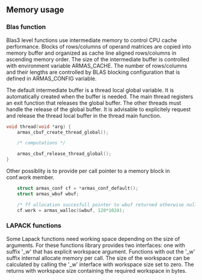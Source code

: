 
## Memory usage

### Blas function

Blas3 level functions use intermediate memory to control CPU cache performance. Blocks of rows/columns
of operand matrices are copied into memory buffer and organized as cache line aligned rows/columns in
ascending memory order. The size of the intermediate buffer is controlled with environment variable
ARMAS_CACHE. The number of rows/columns and their lengths are controlled by BLAS blocking configuration
that is defined in ARMAS_CONFIG variable.

The default intermediate buffer is a thread local global variable. It is automatically created when the
buffer is needed. The main thread registers an exit function that releases the global buffer. The other
threads must handle the release of the global buffer. It is advisable to explicitely request and
release the thread local buffer in the thread main function.

```c
void thread(void *arg) {
    armas_cbuf_create_thread_global();

    /* computations */

    armas_cbuf_release_thread_global();
}
```

Other possiblity is to provide per call pointer to a memory block in conf.work member.

```c
    struct armas_conf cf = *armas_conf_default();
    struct armas_wbuf wbuf;

    /* ff allocation succesfull pointer to wbuf returned otherwise null */
    cf.work = armas_walloc(&wbuf, 128*1024);
```

### LAPACK functions

Some Lapack functions need working space depending on the size of arguments. For these functions
library provides two interfaces: one with suffix '_w' that has explicit workspace argument. Functions
with out the '_w' suffix internal allocate memory per call. The size of the workspace can be
calculated by calling the '_w' interface with workspace size set to zero. The returns with workspace
size containing the required workspace in bytes.



